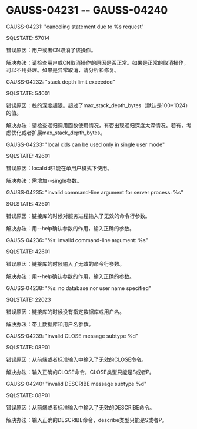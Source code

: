 # GAUSS-04231 -- GAUSS-04240

GAUSS-04231: "canceling statement due to %s request"

SQLSTATE: 57014

错误原因：用户或者CN取消了该操作。

解决办法：请检查用户或CN取消操作的原因是否正常。如果是正常的取消操作，可以不用处理。如果是异常取消，请分析和修复。

GAUSS-04232: "stack depth limit exceeded"

SQLSTATE: 54001

错误原因：栈的深度超限。超过了max\_stack\_depth\_bytes（默认是100\*1024）的值。

解决办法：请检查递归调用函数使用情况，有否出现递归深度太深情况。若有，考虑优化或者扩展max\_stack\_depth\_bytes。

GAUSS-04233: "local xids can be used only in single user mode"

SQLSTATE: 42601

错误原因：localxid只能在单用户模式下使用。

解决办法：需增加--single参数。

GAUSS-04235: "invalid command-line argument for server process: %s"

SQLSTATE: 42601

错误原因：链接库的时候对服务进程输入了无效的命令行参数。

解决办法：用--help确认参数的作用，输入正确的参数。

GAUSS-04236: "%s: invalid command-line argument: %s"

SQLSTATE: 42601

错误原因：链接库的时候输入了无效的命令行参数。

解决办法：用--help确认参数的作用，输入正确的参数。

GAUSS-04238: "%s: no database nor user name specified"

SQLSTATE: 22023

错误原因：链接库的时候没有指定数据库或用户名。

解决办法：带上数据库和用户名参数。

GAUSS-04239: "invalid CLOSE message subtype %d"

SQLSTATE: 08P01

错误原因：从前端或者标准输入中输入了无效的CLOSE命令。

解决办法：输入正确的CLOSE命令，CLOSE类型只能是S或者P。

GAUSS-04240: "invalid DESCRIBE message subtype %d"

SQLSTATE: 08P01

错误原因：从前端或者标准输入中输入了无效的DESCRIBE命令。

解决办法：输入正确的DESCRIBE命令，describe类型只能是S或者P。

